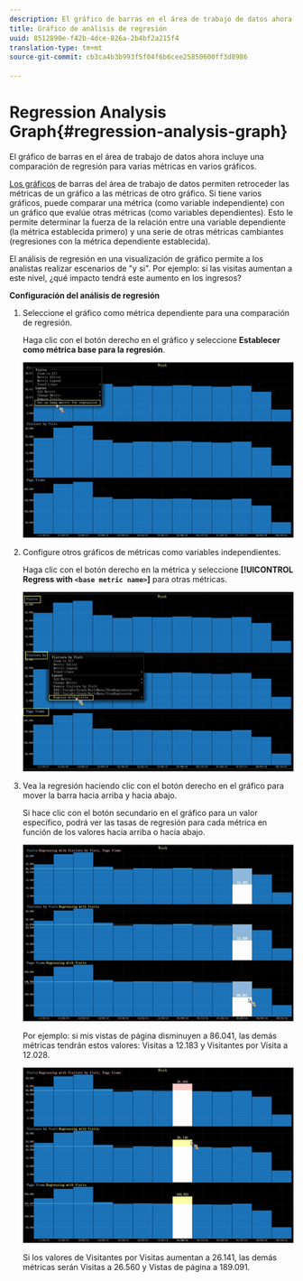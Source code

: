 ```yaml
---
description: El gráfico de barras en el área de trabajo de datos ahora incluye una comparación de regresión para varias métricas en varios gráficos.
title: Gráfico de análisis de regresión
uuid: 8512890e-f42b-4dce-826a-2b4bf2a215f4
translation-type: tm+mt
source-git-commit: cb3ca4b3b993f5f04f6b6cee25850600ff3d8986

---
```



# Regression Analysis Graph{#regression-analysis-graph}

El gráfico de barras en el área de trabajo de datos ahora incluye una comparación de regresión para varias métricas en varios gráficos.

[Los gráficos](https://docs.adobe.com/content/help/en/data-workbench/using/client/analysis-visualizations/graphs/c-graphs.html) de barras del área de trabajo de datos permiten retroceder las métricas de un gráfico a las métricas de otro gráfico. Si tiene varios gráficos, puede comparar una métrica (como variable independiente) con un gráfico que evalúe otras métricas (como variables dependientes). Esto le permite determinar la fuerza de la relación entre una variable dependiente (la métrica establecida primero) y una serie de otras métricas cambiantes (regresiones con la métrica dependiente establecida).

El análisis de regresión en una visualización de gráfico permite a los analistas realizar escenarios de &quot;y si&quot;. Por ejemplo: si las visitas aumentan a este nivel, ¿qué impacto tendrá este aumento en los ingresos?

**Configuración del análisis de regresión**

1. Seleccione el gráfico como métrica dependiente para una comparación de regresión.

   Haga clic con el botón derecho en el gráfico y seleccione **Establecer como métrica base para la regresión**.

   ![](assets/c_graph_regression_1.png)

1. Configure otros gráficos de métricas como variables independientes.

   Haga clic con el botón derecho en la métrica y seleccione **[!UICONTROL Regress with `<base metric name>`]** para otras métricas.

   ![](assets/c_graph_regression.png)

1. Vea la regresión haciendo clic con el botón derecho en el gráfico para mover la barra hacia arriba y hacia abajo.

   Si hace clic con el botón secundario en el gráfico para un valor específico, podrá ver las tasas de regresión para cada métrica en función de los valores hacia arriba o hacia abajo.

   ![](assets/c_graph_regression_2.png)

   Por ejemplo: si mis vistas de página disminuyen a 86.041, las demás métricas tendrán estos valores: Visitas a 12.183 y Visitantes por Visita a 12.028.

   ![](assets/c_graph_regression_3.png)

   Si los valores de Visitantes por Visitas aumentan a 26.141, las demás métricas serán Visitas a 26.560 y Vistas de página a 189.091.

